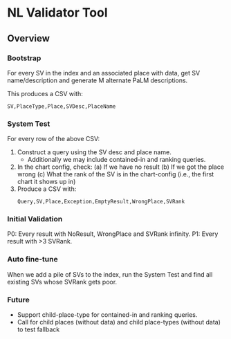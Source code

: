 # NL Validator Tool

## Overview

### Bootstrap

For every SV in the index and an associated place with data, get SV
name/description and generate M alternate PaLM descriptions.

This produces a CSV with:

```
SV,PlaceType,Place,SVDesc,PlaceName
```

### System Test

For every row of the above CSV:
1. Construct a query using the SV desc and place name.
   * Additionally we may include contained-in and ranking queries.
2. In the chart config, check:
   (a) If we have no result
   (b) If we got the place wrong
   (c) What the rank of the SV is in the chart-config
       (i.e., the first chart it shows up in)
3. Produce a CSV with:
   ```
   Query,SV,Place,Exception,EmptyResult,WrongPlace,SVRank
   ```

### Initial Validation

P0: Every result with NoResult, WrongPlace and SVRank infinity.
P1: Every result with >3 SVRank.

### Auto fine-tune

When we add a pile of SVs to the index, run the System Test and find all
existing SVs whose SVRank gets poor.

### Future

* Support child-place-type for contained-in and ranking queries.
* Call for child places (without data) and child place-types (without data)
  to test fallback
